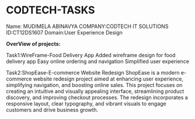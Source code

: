# CODTECH-TASKS
Name: MUDIMELA ABINAVYA
COMPANY:CODTECH IT SOLUTIONS
ID:CT12DS1607
Domain:User Experience Design

**OverView of projects:**

Task1:WireFrame-Food Delivery App
Added wireframe design for food delivery app
Easy online ordering and navigation
Simplified user experience

Task2:ShopEase-E-commerce Website Redesign
ShopEase is a modern e-commerce website redesign project aimed at enhancing user experience, simplifying navigation, and boosting online sales. This project focuses on creating an intuitive and visually appealing interface, streamlining product discovery, and improving checkout processes. The redesign incorporates a responsive layout, clear typography, and vibrant visuals to engage customers and drive business growth.

